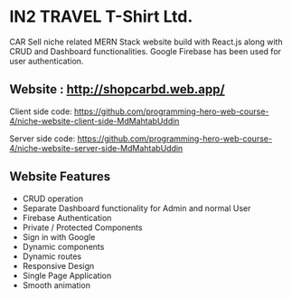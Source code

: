 # IN2 TRAVEL T-Shirt Ltd.

CAR Sell niche related MERN Stack website build with React.js along with CRUD and Dashboard functionalities. Google Firebase has been used for user authentication.

## Website : http://shopcarbd.web.app/

Client side code: https://github.com/programming-hero-web-course-4/niche-website-client-side-MdMahtabUddin

Server side code: https://github.com/programming-hero-web-course-4/niche-website-server-side-MdMahtabUddin

## Website Features

- CRUD operation
- Separate Dashboard functionality for Admin and normal User
- Firebase Authentication
- Private / Protected Components
- Sign in with Google
- Dynamic components
- Dynamic routes
- Responsive Design
- Single Page Application
- Smooth animation

